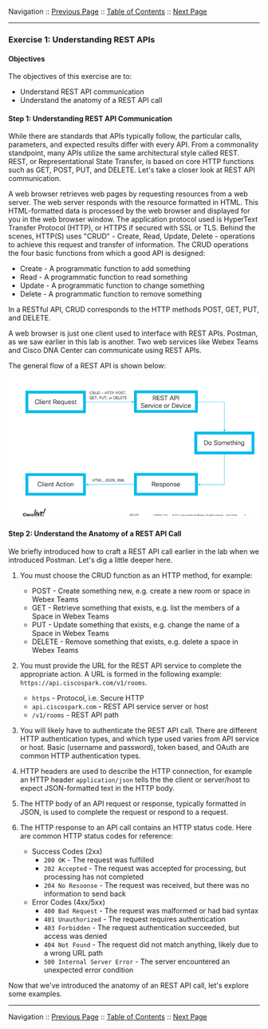 Navigation :: [Previous Page](LTRPRG-1100-03b1-REST.md) :: [Table of Contents](LTRPRG-1100-00-Intro.md#table-of-contents) :: [Next Page](LTRPRG-1100-03b3-REST-Ex2.md)

---

### Exercise 1: Understanding REST APIs

#### Objectives

The objectives of this exercise are to:

* Understand REST API communication
* Understand the anatomy of a REST API call

#### Step 1: Understanding REST API Communication

While there are standards that APIs typically follow, the particular calls, parameters, and expected results differ 
with every API. From a commonality standpoint, many APIs utilize the same architectural style called REST. REST, or 
Representational State Transfer, is based on core HTTP functions such as GET, POST, PUT, and DELETE.  Let's take a 
closer look at REST API communication.

A web browser retrieves web pages by requesting resources from a web server.  The web server responds with the 
resource formatted in HTML.  This HTML-formatted data is processed by the web browser and displayed for you in the 
web browser window.  The application protocol used is HyperText Transfer Protocol (HTTP), or HTTPS if secured with 
SSL or TLS.  Behind the scenes, HTTP(S) uses "CRUD" - Create, Read, Update, Delete - operations to achieve this 
request and transfer of information.  The CRUD operations the four basic functions from which a good API is designed:

* Create - A programmatic function to add something
* Read - A programmatic function to read something
* Update - A programmatic function to change something
* Delete - A programmatic function to remove something

In a RESTful API, CRUD corresponds to the HTTP methods POST, GET, PUT, and DELETE.

A web browser is just one client used to interface with REST APIs.  Postman, as we saw earlier in this lab is
another.  Two web services like Webex Teams and Cisco DNA Center can communicate using REST APIs. 

The general flow of a REST API is shown below:

![REST API Flow](assets/REST-01.png)

#### Step 2: Understand the Anatomy of a REST API Call

We briefly introduced how to craft a REST API call earlier in the lab when we introduced Postman.  Let's dig a 
little deeper here.

1. You must choose the CRUD function as an HTTP method, for example:
    
    * POST - Create something new, e.g. create a new room or space in Webex Teams
    * GET - Retrieve something that exists, e.g. list the members of a Space in Webex Teams
    * PUT - Update something that exists, e.g. change the name of a Space in Webex Teams
    * DELETE - Remove something that exists, e.g. delete a space in Webex Teams

2. You must provide the URL for the REST API service to complete the appropriate action.  A URL is formed in the 
following example: `https://api.ciscospark.com/v1/rooms`.
    
    * `https` - Protocol, i.e. Secure HTTP
    * `api.ciscospark.com` - REST API service server or host
    * `/v1/rooms` - REST API path

3. You will likely have to authenticate the REST API call.  There are different HTTP authentication types, and which 
type used varies from API service or host.  Basic (username and password), token based, and OAuth are common HTTP 
authentication types.

4. HTTP headers are used to describe the HTTP connection, for example an HTTP header `application/json` tells the the
 client or server/host to expect JSON-formatted text in the HTTP body.
 
5. The HTTP body of an API request or response, typically formatted in JSON, is used to complete the request or 
respond to a request.

6. The HTTP response to an API call contains an HTTP status code.  Here are common HTTP status codes for reference:
    
    * Success Codes (2xx)
        * `200 OK` - The request was fulfilled
        * `202 Accepted` - The request was accepted for processing, but processing has not completed
        * `204 No Resoonse` - The request was received, but there was no information to send back
    * Error Codes (4xx/5xx)
        * `400 Bad Request` - The request was malformed or had bad syntax
        * `401 Unauthorized` - The request requires authentication
        * `403 Forbidden` - The request authentication succeeded, but access was denied
        * `404 Not Found` -  The request did not match anything, likely due to a wrong URL path
        * `500 Internal Server Error` - The server encountered an unexpected error condition

Now that we've introduced the anatomy of an REST API call, let's explore some examples.

---

Navigation :: [Previous Page](LTRPRG-1100-03b1-REST.md) :: [Table of Contents](LTRPRG-1100-00-Intro.md#table-of-contents) :: [Next Page](LTRPRG-1100-03b3-REST-Ex2.md)
